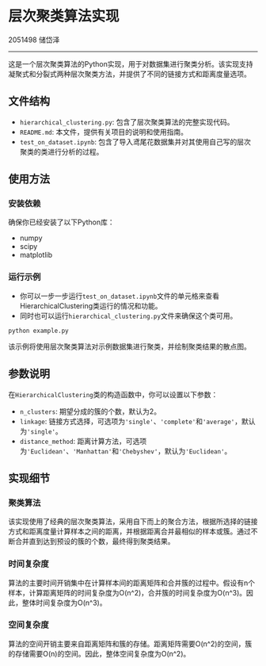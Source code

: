 # 层次聚类算法实现

2051498 储岱泽

---

这是一个层次聚类算法的Python实现，用于对数据集进行聚类分析。该实现支持凝聚式和分裂式两种层次聚类方法，并提供了不同的链接方式和距离度量选项。

## 文件结构

- `hierarchical_clustering.py`: 包含了层次聚类算法的完整实现代码。
- `README.md`: 本文件，提供有关项目的说明和使用指南。
- `test_on_dataset.ipynb`: 包含了导入鸢尾花数据集并对其使用自己写的层次聚类的类进行分析的过程。

## 使用方法

### 安装依赖

确保你已经安装了以下Python库：

- numpy
- scipy
- matplotlib

### 运行示例

- 你可以一步一步运行`test_on_dataset.ipynb`文件的单元格来查看HierarchicalClustering类运行的情况和功能。
- 同时也可以运行`hierarchical_clustering.py`文件来确保这个类可用。

```
python example.py
```

该示例将使用层次聚类算法对示例数据集进行聚类，并绘制聚类结果的散点图。

## 参数说明

在`HierarchicalClustering`类的构造函数中，你可以设置以下参数：

- `n_clusters`: 期望分成的簇的个数，默认为2。
- `linkage`: 链接方式选择，可选项为`'single'`、`'complete'`和`'average'`，默认为`'single'`。
- `distance_method`: 距离计算方法，可选项为`'Euclidean'`、`'Manhattan'`和`'Chebyshev'`，默认为`'Euclidean'`。

## 实现细节

### 聚类算法

该实现使用了经典的层次聚类算法，采用自下而上的聚合方法，根据所选择的链接方式和距离度量计算样本之间的距离，并根据距离合并最相似的样本或簇。通过不断合并直到达到预设的簇的个数，最终得到聚类结果。

### 时间复杂度

算法的主要时间开销集中在计算样本间的距离矩阵和合并簇的过程中。假设有n个样本，计算距离矩阵的时间复杂度为O(n^2)，合并簇的时间复杂度为O(n^3)。因此，整体时间复杂度为O(n^3)。


### 空间复杂度

算法的空间开销主要来⾃距离矩阵和簇的存储。距离矩阵需要O(n^2)的空间，簇的存储需要O(n)的空间。因此，整体空间复杂度为O(n^2)。




